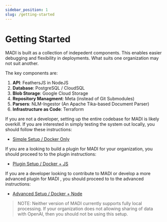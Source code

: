 ```yaml
---
sidebar_position: 1
slug: /getting-started
---
```


# Getting Started

MADI is built as a collection of indepedent components.  This enables easier debugging and flexibility in deployments.  What suits one organization may not suit another.

The key components are:

1. **API**: FeathersJS in NodeJS
1. **Database**: PostgreSQL / CloudSQL
1. **Blob Storage**: Google Cloud Storage
1. **Repository Managment**: Meta (instead of Git Submodules)
1. **Parsers**: NLM-Ingestor (An Apache Tika-based Document Parser)
1. **Infrastructure as Code**: Terraform

If you are not a developer, setting up the entire codebase for MADI is likely overkill.  If you are interested in simply testing the system out locally, you should follow these instructions:
- [Simple Setup / Docker Only](/getting-started/simple)

If you are a looking to build a plugin for MADI for your organization, you should proceed to to the plugin instructions:
- [Plugin Setup / Docker + JS](/getting-started/plugin)

If you are a developer looking to contribute to MADI or develop a more advanced plugin for MADI , you should proceed to to the advanced instructions:
- [Advanced Setup / Docker + Node](/getting-started/advanced)

> NOTE:
Neither version of MADI currently supports fully local processing.  If your organization does not allowing sharing of data with OpenAI, then you should not be using this setup.  



